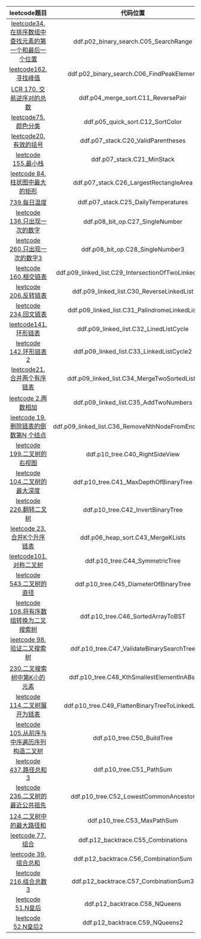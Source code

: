 |                                                                    leetcode题目                                                                     |                          代码位置              |
|:-------------------------------------------------------------------------------------------------------------------------------------------------:|:------------------------------------------:|
| <a href="https://leetcode.cn/problems/find-first-and-last-position-of-element-in-sorted-array/description/">leetcode34. 在排序数组中查找元素的第一个和最后一个位置</a> |         ddf.p02_binary_search.C05_SearchRange |
|                            <a href="https://leetcode.cn/problems/find-peak-element/description/">leetcode162. 寻找峰值</a>                            |       ddf.p02_binary_search.C06_FindPeakElement |
|                     <a href="https://leetcode.cn/problems/shu-zu-zhong-de-ni-xu-dui-lcof/description/">LCR 170. 交易逆序对的总数</a>                      |           ddf.p04_merge_sort.C11_ReversePair |
|                                <a href="https://leetcode.cn/problems/sort-colors/description/">leetcode75.颜色分类</a>                                |            ddf.p05_quick_sort.C12_SortColor |
|                                  <a href="https://leetcode.cn/problems/valid-parentheses">leetcode20. 有效的括号</a>                                   |           ddf.p07_stack.C20_ValidParentheses |
|                                       <a href="https://leetcode.cn/problems/min-stack">leetcode 155.最小栈</a>                                       |               ddf.p07_stack.C21_MinStack   |
|                    <a href="https://leetcode.cn/problems/largest-rectangle-in-histogram/description">leetcode 84.柱状图中最大的矩形</a>                    |         ddf.p07_stack.C26_LargestRectangleArea |
|                           <a href="https://leetcode.cn/problems/daily-temperatures/description>leetcode"> 739.每日温度</a>                            |          ddf.p07_stack.C25_DailyTemperatures |
|                                  <a href="https://leetcode.cn/problems/single-number/">leetcode 136.只出现一次的数字</a>                                  |            ddf.p08_bit_op.C27_SingleNumber |
|                         <a href="https://leetcode.cn/problems/single-number-iii/description/">leetcode 260.只出现一次的数字3</a>                          |            ddf.p08_bit_op.C28_SingleNumber3 |
|                     <a href="https://leetcode.cn/problems/intersection-of-two-linked-lists/description">leetcode 160.相交链表</a>                     |  ddf.p09_linked_list.C29_IntersectionOfTwoLinkedLists |
|                           <a href="https://leetcode.cn/problems/reverse-linked-list/description/">leetcode 206.反转链表</a>                           |       ddf.p09_linked_list.C30_ReverseLinkedList |
|                           <a href="https://leetcode.cn/problems/palindrome-linked-list/description">leetcode 234.回文链表</a>                           |ddf.p09_linked_list.C31_PalindromeLinkedList|
|                           <a href="https://leetcode.cn/problems/linked-list-cycle/description/">leetcode141.环形链表</a>                           |ddf.p09_linked_list.C32_LinedListCycle|
|                           <a href="https://leetcode.cn/problems/linked-list-cycle-ii/description">leetcode 142.环形链表2</a>                           |ddf.p09_linked_list.C33_LinkedListCycle2|
|                           <a href="https://leetcode.cn/problems/merge-two-sorted-lists/">leetcode21.合并两个有序链表</a>                           |ddf.p09_linked_list.C34_MergeTwoSortedLists|
|                           <a href="https://leetcode.cn/problems/add-two-numbers">leetcode 2.两数相加</a>                           |ddf.p09_linked_list.C35_AddTwoNumbers|
|                           <a href="https://leetcode.cn/problems/remove-nth-node-from-end-of-list">leetcode 19.删除链表的倒数第N 个结点</a>                           |ddf.p09_linked_list.C36_RemoveNthNodeFromEndOfList|
|                           <a href="https://leetcode.cn/problems/binary-tree-right-side-view/">leetcode 199.二叉树的右视图</a>                           |ddf.p10_tree.C40_RightSideView|
|                           <a href="https://leetcode.cn/problems/maximum-depth-of-binary-tree">leetcode 104.二叉树的最大深度</a>                           |ddf.p10_tree.C41_MaxDepthOfBinaryTree|
|                           <a href="https://leetcode.cn/problems/invert-binary-tree">leetcode 226.翻转二叉树</a>                           |ddf.p10_tree.C42_InvertBinaryTree|
|                           <a href="https://leetcode.cn/problems/merge-k-sorted-lists/description">leetcode 23.合并K个升序链表</a>                           |ddf.p06_heap_sort.C43_MergeKLists|
|                           <a href="https://leetcode.cn/problems/symmetric-tree/description">leetcode101.对称二叉树</a>                           |ddf.p10_tree.C44_SymmetricTree|
|                           <a href="https://leetcode.cn/problems/diameter-of-binary-tree">leetcode 543.二叉树的直径</a>                           |ddf.p10_tree.C45_DiameterOfBinaryTree|
|                           <a href="https://leetcode.cn/problems/convert-sorted-array-to-binary-search-tree">leetcode 108.将有序数组转换为二叉搜索树</a>                           |ddf.p10_tree.C46_SortedArrayToBST|
|                           <a href="https://leetcode.cn/problems/validate-binary-search-tree">leetcode 98.验证二叉搜索树</a>                           |ddf.p10_tree.C47_ValidateBinarySearchTree|
|                           <a href="https://leetcode.cn/problems/kth-smallest-element-in-a-bst">230.二叉搜索树中第K小的元素</a>                           |ddf.p10_tree.C48_KthSmallestElementInABst|
|                           <a href="https://leetcode.cn/problems/flatten-binary-tree-to-linked-list">leetcode 114.二叉树展开为链表</a>                           |ddf.p10_tree.C49_FlattenBinaryTreeToLinkedList|
|                           <a href="https://leetcode.cn/problems/construct-binary-tree-from-preorder-and-inorder-traversal">leetcode 105.从前序与中序遍历序列构造二叉树</a>                           |ddf.p10_tree.C50_BuildTree|
|                           <a href="https://leetcode.cn/problems/path-sum-iii/description">leetcode 437.路径总和3</a>                           |ddf.p10_tree.C51_PathSum|
|                           <a href="https://leetcode.cn/problems/lowest-common-ancestor-of-a-binary-tree">leetcode 236.二叉树的最近公共祖先</a>                           |ddf.p10_tree.C52_LowestCommonAncestor|
|                           <a href="https://leetcode.cn/problems/binary-tree-maximum-path-sum">124.二叉树中的最大路径和</a>                           |ddf.p10_tree.C53_MaxPathSum|
|                           <a href="https://leetcode.cn/problems/combinations">leetcode 77.组合</a>                           |ddf.p12_backtrace.C55_Combinations|
|                           <a href="https://leetcode.cn/problems/combination-sum">leetcode 39.组合总和</a>                           |ddf.p12_backtrace.C56_CombinationSum|
|                           <a href="https://leetcode.cn/problems/combination-sum-iii">leetcode 216.组合总数3</a>                           |ddf.p12_backtrace.C57_CombinationSum3|
|                           <a href="https://leetcode.cn/problems/n-queens">leetcode 51.N皇后</a>                           |ddf.p12_backtrace.C58_NQueens|
|                           <a href="https://leetcode.cn/problems/n-queens-ii">leetcode 52.N皇后2</a>                           |ddf.p12_backtrace.C59_NQueens2|





